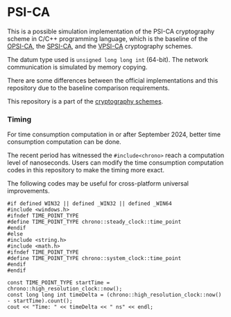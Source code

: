 # PSI-CA

This is a possible simulation implementation of the PSI-CA cryptography scheme in C/C++ programming language, which is the baseline of the [OPSI-CA](https://github.com/BatchClayderman/OPSI-CA-ull), the [SPSI-CA](https://github.com/BatchClayderman/SPSI-CA-ull), and the [VPSI-CA](https://github.com/BatchClayderman/VPSI-CA-ull) cryptography schemes. 

The datum type used is ``unsigned long long int`` (64-bit). The network communication is simulated by memory copying. 

There are some differences between the official implementations and this repository due to the baseline comparison requirements. 

This repository is a part of the [cryptography schemes](https://github.com/BatchClayderman/Cryptography-Schemes). 

### Timing

For time consumption computation in or after September 2024, better time consumption computation can be done. 

The recent period has witnessed the ``#include<chrono>`` reach a computation level of nanoseconds. Users can modify the time consumption computation codes in this repository to make the timing more exact. 

The following codes may be useful for cross-platform universal improvements. 

```
#if defined WIN32 || defined _WIN32 || defined _WIN64
#include <windows.h>
#ifndef TIME_POINT_TYPE
#define TIME_POINT_TYPE chrono::steady_clock::time_point
#endif
#else
#include <string.h>
#include <math.h>
#ifndef TIME_POINT_TYPE
#define TIME_POINT_TYPE chrono::system_clock::time_point
#endif
#endif
```

```
const TIME_POINT_TYPE startTime = chrono::high_resolution_clock::now();
const long long int timeDelta = (chrono::high_resolution_clock::now() - startTime).count();
cout << "Time: " << timeDelta << " ns" << endl;
```
